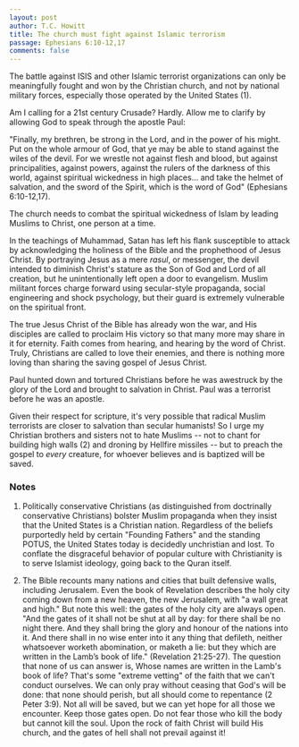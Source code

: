 ```yaml
---
layout: post
author: T.C. Howitt
title: The church must fight against Islamic terrorism
passage: Ephesians 6:10-12,17
comments: false
---
```


The battle against ISIS and other Islamic terrorist organizations can only be meaningfully fought and won by the Christian church, and not by national military forces, especially those operated by the United States (1).

Am I calling for a 21st century Crusade? Hardly. Allow me to clarify by allowing God to speak through the apostle Paul:

"Finally, my brethren, be strong in the Lord, and in the power of his might. Put on the whole armour of God, that ye may be able to stand against the wiles of the devil. For we wrestle not against flesh and blood, but against principalities, against powers, against the rulers of the darkness of this world, against spiritual wickedness in high places... and take the helmet of salvation, and the sword of the Spirit, which is the word of God" (Ephesians 6:10-12,17).

The church needs to combat the spiritual wickedness of Islam by leading Muslims to Christ, one person at a time.

In the teachings of Muhammad, Satan has left his flank susceptible to attack by acknowledging the holiness of the Bible and the prophethood of Jesus Christ. By portraying Jesus as a mere _rasul_, or messenger, the devil intended to diminish Christ's stature as the Son of God and Lord of all creation, but he unintentionally left open a door to evangelism. Muslim militant forces charge forward using secular-style propaganda, social engineering and shock psychology, but their guard is extremely vulnerable on the spiritual front.

The true Jesus Christ of the Bible has already won the war, and His disciples are called to proclaim His victory so that many more may share in it for eternity. Faith comes from hearing, and hearing by the word of Christ. Truly, Christians are called to love their enemies, and there is nothing more loving than sharing the saving gospel of Jesus Christ.

Paul hunted down and tortured Christians before he was awestruck by the glory of the Lord and brought to salvation in Christ. Paul was a terrorist before he was an apostle. 

Given their respect for scripture, it's very possible that radical Muslim terrorists are closer to salvation than secular humanists! So I urge my Christian brothers and sisters not to hate Muslims -- not to chant for building high walls (2) and droning by Hellfire missiles -- but to preach the gospel to _every_ creature, for whoever believes and is baptized will be saved.

### Notes

1. Politically conservative Christians (as distinguished from doctrinally conservative Christians) bolster Muslim propaganda when they insist that the United States is a Christian nation. Regardless of the beliefs purportedly held by certain "Founding Fathers" and the standing POTUS, the United States today is decidedly unchristian and lost. To conflate the disgraceful behavior of popular culture with Christianity is to serve Islamist ideology, going back to the Quran itself.

2. The Bible recounts many nations and cities that built defensive walls, including Jerusalem. Even the book of Revelation describes the holy city coming down from a new heaven, the new Jerusalem, with "a wall great and high." But note this well: the gates of the holy city are always open. "And the gates of it shall not be shut at all by day: for there shall be no night there. And they shall bring the glory and honour of the nations into it. And there shall in no wise enter into it any thing that defileth, neither whatsoever worketh abomination, or maketh a lie: but they which are written in the Lamb’s book of life." (Revelation 21:25-27). The question that none of us can answer is, Whose names are written in the Lamb's book of life? That's some "extreme vetting" of the faith that we can't conduct ourselves. We can only pray without ceasing that God's will be done: that none should perish, but all should come to repentance (2 Peter 3:9). Not all will be saved, but we can yet hope for all those we encounter. Keep those gates open. Do not fear those who kill the body but cannot kill the soul. Upon the rock of faith Christ will build His church, and the gates of hell shall not prevail against it!
